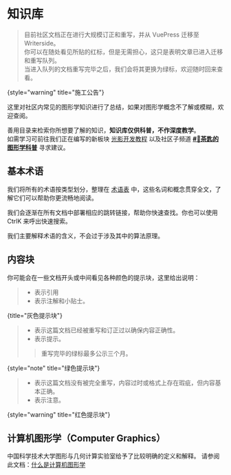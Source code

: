 # 知识库

> 目前社区文档正在进行大规模订正和重写，并从 VuePress 迁移至 Writerside。  
> 你可以在随处看见所贴的红标，但是无需担心，这只是表明文章已进入迁移和重写队列。  
> 当进入队列的文档重写完毕之后，我们会将其更换为绿标，欢迎随时回来查看。
>
{style="warning" title="施工公告"}

这里对社区内常见的图形学知识进行了总结，如果对图形学概念不了解或模糊，欢迎查阅。

善用目录来检索你所想要了解的知识，**知识库仅供科普，不作深度教学**。  
如需学习可前往我们正在编写的新板块 [光影开发教程](Shader-Tutorial.md) 以及社区子频道 [**#🤯茶匙的图形学科普**](https://pd.qq.com/s/bk3goy6tk) 寻求建议。

## 基本术语

我们将所有的术语按类型划分，整理在 [术语表](Terms.md) 中，这些名词和概念贯穿全文，了解它们可以帮助你更流畅地阅读。

我们会逐渐在所有文档中部署相应的跳转链接，帮助你快速查找。你也可以使用 <shortcut>Ctrl</shortcut><shortcut>K</shortcut> 来呼出快速搜索。

我们主要解释术语的含义，不会过于涉及其中的算法原理。

## 内容块

你可能会在一些文档开头或中间看见各种颜色的提示块，这里给出说明：

> - 表示引用
> - 表示注解和小贴士。
>
{title="灰色提示块"}

> - 表示这篇文档已经被重写和订正过以确保内容正确性。
> - 表示提示。
> 
> > 重写完毕的绿标最多公示三个月。
>
{style="note" title="绿色提示块"}

> - 表示这篇文档没有被完全重写，内容过时或格式上存在瑕疵，但内容基本正确。
> - 表示注意。
>
{style="warning" title="红色提示块"}

## 计算机图形学（Computer Graphics）

中国科学技术大学图形与几何计算实验室给予了比较明确的定义和解释。
请参阅此文档：[什么是计算机图形学](http://staff.ustc.edu.cn/~lgliu/Resources/CG/What_is_CG.htm)
